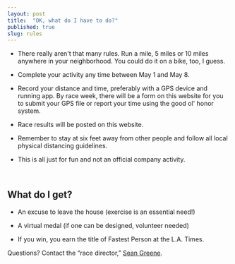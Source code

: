 ```yaml
---
layout: post
title:  "OK, what do I have to do?"
published: true
slug: rules
---
```

* There really aren't that many rules. Run a mile, 5 miles or 10 miles anywhere in your neighborhood. You could do it on a bike, too, I guess.

* Complete your activity any time between May 1 and May 8.

* Record your distance and time, preferably with a GPS device and running app. By race week, there will be a form on this website for you to submit your GPS file or report your time using the good ol' honor system.

* Race results will be posted on this website.

* Remember to stay at six feet away from other people and follow all local physical distancing guidelines.

* This is all just for fun and not an official company activity.

<h2 class="headline" style="margin-top: 59px;">What do I get?</h2>

* An excuse to leave the house (exercise is an essential need!)

* A virtual medal (if one can be designed, volunteer needed)

* If you win, you earn the title of Fastest Person at the L.A. Times.

Questions? Contact the &ldquo;race director,&rdquo; <a href="mailto:seangreene89@gmail.com">Sean Greene</a>.